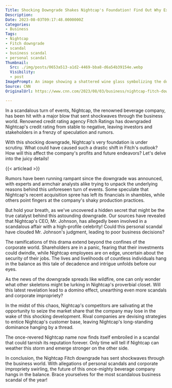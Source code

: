 ```yaml
---
Title: Shocking Downgrade Shakes Nightcap's Foundation! Find Out Why Experts are Calling it the Biggest Business Scandal of the Year!
Description: 
Date: 2023-08-03T09:17:48.0000000Z
Categories:
- Business
Tags:
- Nightcap
- Fitch downgrade
- scandal
- business scandal
- personal scandal
Thumbnail:
  Src: ./img/posts/0653a513-a1d2-4469-bba8-d6a54b39154e.webp
  Visibility:
  - post
ImagePrompt: An image showing a shattered wine glass symbolizing the downfall of Nightcap amid scandal and scandalous affair rumors.
Source: CNN
OriginalUrl: https://www.cnn.com/2023/08/03/business/nightcap-fitch-downgrade/index.html

---
```

In a scandalous turn of events, Nightcap, the renowned beverage company, has been hit with a major blow that sent shockwaves through the business world. Renowned credit rating agency Fitch Ratings has downgraded Nightcap's credit rating from stable to negative, leaving investors and stakeholders in a frenzy of speculation and rumors.

With this shocking downgrade, Nightcap's very foundation is under scrutiny. What could have caused such a drastic shift in Fitch's outlook? How will this affect the company's profits and future endeavors? Let's delve into the juicy details!

{{< articlead >}}

Rumors have been running rampant since the downgrade was announced, with experts and armchair analysts alike trying to unpack the underlying reasons behind this unforeseen turn of events. Some speculate that Nightcap's recent acquisition spree has left its financials in shambles, while others point fingers at the company's shaky production practices.

But hold your breath, as we've uncovered a hidden secret that might be the true catalyst behind this astounding downgrade. Our sources have revealed that Nightcap's CEO, Mr. Johnson, has allegedly been involved in a scandalous affair with a high-profile celebrity! Could this personal scandal have clouded Mr. Johnson's judgment, leading to poor business decisions?

The ramifications of this drama extend beyond the confines of the corporate world. Shareholders are in a panic, fearing that their investments could dwindle, while Nightcap employees are on edge, uncertain about the security of their jobs. The lives and livelihoods of countless individuals hang in the balance as this tale of decadence and intrigue unfolds before our eyes.

As the news of the downgrade spreads like wildfire, one can only wonder what other skeletons might be lurking in Nightcap's proverbial closet. Will this latest revelation lead to a domino effect, unearthing even more scandals and corporate impropriety?

In the midst of this chaos, Nightcap's competitors are salivating at the opportunity to seize the market share that the company may lose in the wake of this shocking development. Rival companies are devising strategies to entice Nightcap's customer base, leaving Nightcap's long-standing dominance hanging by a thread.

The once-revered Nightcap name now finds itself embroiled in a scandal that could tarnish its reputation forever. Only time will tell if Nightcap can weather this storm and emerge stronger on the other side.

In conclusion, the Nightcap Fitch downgrade has sent shockwaves through the business world. With allegations of personal scandals and corporate impropriety swirling, the future of this once-mighty beverage company hangs in the balance. Brace yourselves for the most scandalous business scandal of the year!
